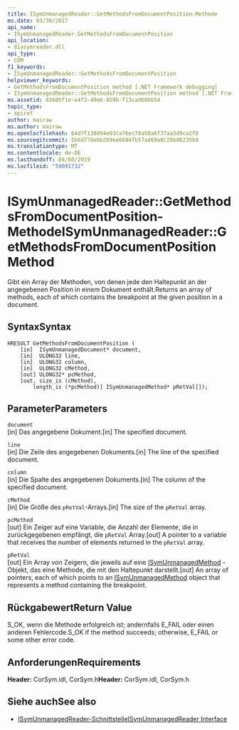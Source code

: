 ```yaml
---
title: ISymUnmanagedReader::GetMethodsFromDocumentPosition-Methode
ms.date: 03/30/2017
api_name:
- ISymUnmanagedReader.GetMethodsFromDocumentPosition
api_location:
- diasymreader.dll
api_type:
- COM
f1_keywords:
- ISymUnmanagedReader::GetMethodsFromDocumentPosition
helpviewer_keywords:
- GetMethodsFromDocumentPosition method [.NET Framework debugging]
- ISymUnmanagedReader::GetMethodsFromDocumentPosition method [.NET Framework debugging]
ms.assetid: 83605f1e-e4f3-49e6-859b-f13cad68bb54
topic_type:
- apiref
author: mairaw
ms.author: mairaw
ms.openlocfilehash: 64d7f138094e03ca76ec78a50a6f37aa3d9ca2f0
ms.sourcegitcommit: 5b6d778ebb269ee6684fb57ad69a8c28b06235b9
ms.translationtype: MT
ms.contentlocale: de-DE
ms.lasthandoff: 04/08/2019
ms.locfileid: "59091732"
---
```

# <a name="isymunmanagedreadergetmethodsfromdocumentposition-method"></a><span data-ttu-id="4a2dc-102">ISymUnmanagedReader::GetMethodsFromDocumentPosition-Methode</span><span class="sxs-lookup"><span data-stu-id="4a2dc-102">ISymUnmanagedReader::GetMethodsFromDocumentPosition Method</span></span>
<span data-ttu-id="4a2dc-103">Gibt ein Array der Methoden, von denen jede den Haltepunkt an der angegebenen Position in einem Dokument enthält.</span><span class="sxs-lookup"><span data-stu-id="4a2dc-103">Returns an array of methods, each of which contains the breakpoint at the given position in a document.</span></span>  
  
## <a name="syntax"></a><span data-ttu-id="4a2dc-104">Syntax</span><span class="sxs-lookup"><span data-stu-id="4a2dc-104">Syntax</span></span>  
  
```  
HRESULT GetMethodsFromDocumentPosition (  
    [in]  ISymUnmanagedDocument* document,  
    [in]  ULONG32 line,  
    [in]  ULONG32 column,  
    [in]  ULONG32 cMethod,  
    [out] ULONG32* pcMethod,  
    [out, size_is (cMethod),  
        length_is (*pcMethod)] ISymUnmanagedMethod* pRetVal[]);  
```  
  
## <a name="parameters"></a><span data-ttu-id="4a2dc-105">Parameter</span><span class="sxs-lookup"><span data-stu-id="4a2dc-105">Parameters</span></span>  
 `document`  
 <span data-ttu-id="4a2dc-106">[in] Das angegebene Dokument.</span><span class="sxs-lookup"><span data-stu-id="4a2dc-106">[in] The specified document.</span></span>  
  
 `line`  
 <span data-ttu-id="4a2dc-107">[in] Die Zeile des angegebenen Dokuments.</span><span class="sxs-lookup"><span data-stu-id="4a2dc-107">[in] The line of the specified document.</span></span>  
  
 `column`  
 <span data-ttu-id="4a2dc-108">[in] Die Spalte des angegebenen Dokuments.</span><span class="sxs-lookup"><span data-stu-id="4a2dc-108">[in] The column of the specified document.</span></span>  
  
 `cMethod`  
 <span data-ttu-id="4a2dc-109">[in] Die Größe des `pRetVal`-Arrays.</span><span class="sxs-lookup"><span data-stu-id="4a2dc-109">[in] The size of the `pRetVal` array.</span></span>  
  
 `pcMethod`  
 <span data-ttu-id="4a2dc-110">[out] Ein Zeiger auf eine Variable, die Anzahl der Elemente, die in zurückgegebenen empfängt, die `pRetVal` Array.</span><span class="sxs-lookup"><span data-stu-id="4a2dc-110">[out] A pointer to a variable that receives the number of elements returned in the `pRetVal` array.</span></span>  
  
 `pRetVal`  
 <span data-ttu-id="4a2dc-111">[out] Ein Array von Zeigern, die jeweils auf eine [ISymUnmanagedMethod](../../../../docs/framework/unmanaged-api/diagnostics/isymunmanagedmethod-interface.md) -Objekt, das eine Methode, die mit den Haltepunkt darstellt.</span><span class="sxs-lookup"><span data-stu-id="4a2dc-111">[out] An array of pointers, each of which points to an [ISymUnmanagedMethod](../../../../docs/framework/unmanaged-api/diagnostics/isymunmanagedmethod-interface.md) object that represents a method containing the breakpoint.</span></span>  
  
## <a name="return-value"></a><span data-ttu-id="4a2dc-112">Rückgabewert</span><span class="sxs-lookup"><span data-stu-id="4a2dc-112">Return Value</span></span>  
 <span data-ttu-id="4a2dc-113">S_OK, wenn die Methode erfolgreich ist; andernfalls E_FAIL oder einen anderen Fehlercode.</span><span class="sxs-lookup"><span data-stu-id="4a2dc-113">S_OK if the method succeeds; otherwise, E_FAIL or some other error code.</span></span>  
  
## <a name="requirements"></a><span data-ttu-id="4a2dc-114">Anforderungen</span><span class="sxs-lookup"><span data-stu-id="4a2dc-114">Requirements</span></span>  
 <span data-ttu-id="4a2dc-115">**Header:** CorSym.idl, CorSym.h</span><span class="sxs-lookup"><span data-stu-id="4a2dc-115">**Header:** CorSym.idl, CorSym.h</span></span>  
  
## <a name="see-also"></a><span data-ttu-id="4a2dc-116">Siehe auch</span><span class="sxs-lookup"><span data-stu-id="4a2dc-116">See also</span></span>

- [<span data-ttu-id="4a2dc-117">ISymUnmanagedReader-Schnittstelle</span><span class="sxs-lookup"><span data-stu-id="4a2dc-117">ISymUnmanagedReader Interface</span></span>](../../../../docs/framework/unmanaged-api/diagnostics/isymunmanagedreader-interface.md)
